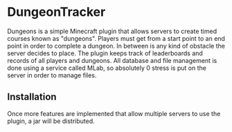 # DungeonTracker

Dungeons is a simple Minecraft plugin that allows servers to create timed courses known as "dungeons". Players must get from a start point to an end point in order to complete a dungeon. In between is any kind of obstacle the server decides to place. The plugin keeps track of leaderboards and records of all players and dungeons. All database and file management is done using a service called MLab, so absolutely 0 stress is put on the server in order to manage files.

## Installation

Once more features are implemented that allow multiple servers to use the plugin, a jar will be distributed.
